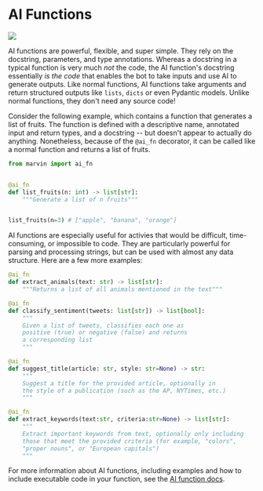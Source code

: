 # AI Functions

![](../img/heroes/ai_fn_fruits_hero.png)

AI functions are powerful, flexible, and super simple. They rely on the docstring, parameters, and type annotations. Whereas a docstring in a typical function is very much _not_ the code, the AI function's docstring essentially _is the code_ that enables the bot to take inputs and use AI to generate outputs. Like normal functions, AI functions take arguments and return structured outputs like `lists`, `dicts` or even Pydantic models. Unlike normal functions, they don't need any source code! 

Consider the following example, which contains a function that generates a list of fruits. The function is defined with a descriptive name, annotated input and return types, and a docstring -- but doesn't appear to actually do anything. Nonetheless, because of the `@ai_fn` decorator, it can be called like a normal function and returns a list of fruits.

```python hl_lines="4"
from marvin import ai_fn


@ai_fn
def list_fruits(n: int) -> list[str]:
    """Generate a list of n fruits"""


list_fruits(n=3) # ["apple", "banana", "orange"]
```

AI functions are especially useful for activies that would be difficult, time-consuming, or impossible to code. They are particularly powerful for parsing and processing strings, but can be used with almost any data structure. Here are a few more examples:

```python
@ai_fn
def extract_animals(text: str) -> list[str]:
    """Returns a list of all animals mentioned in the text"""
```
```python
@ai_fn
def classify_sentiment(tweets: list[str]) -> list[bool]:
    """
    Given a list of tweets, classifies each one as 
    positive (true) or negative (false) and returns 
    a corresponding list
    """
```
```python
@ai_fn
def suggest_title(article: str, style: str=None) -> str:
    """
    Suggest a title for the provided article, optionally in 
    the style of a publication (such as the AP, NYTimes, etc.)
    """
```
```python
@ai_fn
def extract_keywords(text:str, criteria:str=None) -> list[str]:
    """
    Extract important keywords from text, optionally only including 
    those that meet the provided criteria (for example, "colors", 
    "proper nouns", or "European capitals")
    """
```

For more information about AI functions, including examples and how to include executable code in your function, see the [AI function docs](ai_functions.md).
